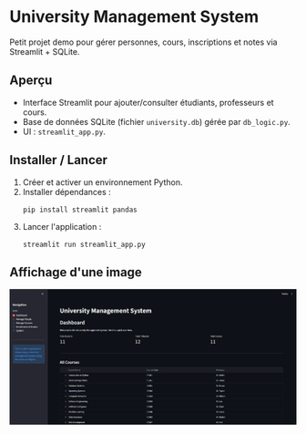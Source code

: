 # University Management System

Petit projet demo pour gérer personnes, cours, inscriptions et notes via Streamlit + SQLite.

## Aperçu

- Interface Streamlit pour ajouter/consulter étudiants, professeurs et cours.
- Base de données SQLite (fichier `university.db`) gérée par `db_logic.py`.
- UI : `streamlit_app.py`.

## Installer / Lancer

1. Créer et activer un environnement Python.
2. Installer dépendances :
   ```
   pip install streamlit pandas
   ```
3. Lancer l'application :
   ```
   streamlit run streamlit_app.py
   ```

## Affichage d'une image

![Common mistakes](../../../Common_mistakes_img/img9.png)
